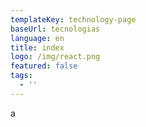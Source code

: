 ```yaml
---
templateKey: technology-page
baseUrl: tecnologias
language: en
title: index
logo: /img/react.png
featured: false
tags:
  - ''
---
```

a
